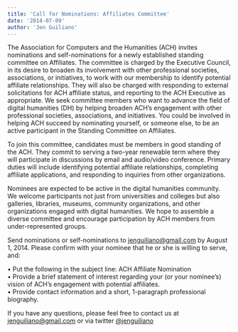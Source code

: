 ```yaml
---
title: 'Call for Nominations: Affiliates Committee'
date: '2014-07-09'
author: 'Jen Guiliano'
---
```

The Association for Computers and the Humanities (ACH) invites nominations and self-nominations for a newly established standing committee on Affiliates. The committee is charged by the Executive Council, in its desire to broaden its involvement with other professional societies, associations, or initiatives, to work with our membership to identify potential affiliate relationships. They will also be charged with responding to external solicitations for ACH affiliate status, and reporting to the ACH Executive as appropriate. We seek committee members who want to advance the field of digital humanities (DH) by helping broaden ACH’s engagement with other professional societies, associations, and initiatives. You could be involved in helping ACH succeed by nominating yourself, or someone else, to be an active participant in the Standing Committee on Affiliates.

To join this committee, candidates must be members in good standing of the ACH. They commit to serving a two-year renewable term where they will participate in discussions by email and audio/video conference. Primary duties will include identifying potential affiliate relationships, completing affiliate applications, and responding to inquiries from other organizations.

Nominees are expected to be active in the digital humanities community. We welcome participants not just from universities and colleges but also galleries, libraries, museums, community organizations, and other organizations engaged with digital humanities. We hope to assemble a diverse committee and encourage participation by ACH members from under-represented groups.

Send nominations or self-nominations to [jenguiliano@gmail.com](jenguiliano@gmail.com) by August 1, 2014. Please confirm with your nominee that he or she is willing to serve, and:

• Put the following in the subject line: ACH Affiliate Nomination  
• Provide a brief statement of interest regarding your (or your nominee’s) vision of ACH’s engagement with potential affiliates.  
• Provide contact information and a short, 1-paragraph professional biography.

If you have any questions, please feel free to contact us at [jenguiliano@gmail.com](jenguiliano@gmail.com) or via twitter [@jenguiliano](http://twitter.com/jenguiliano)